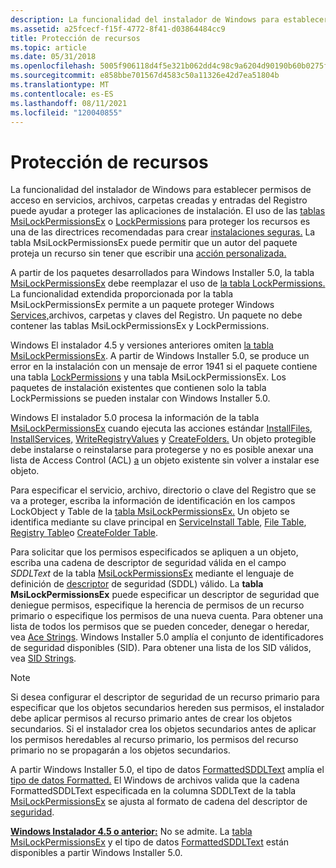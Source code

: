 ```yaml
---
description: La funcionalidad del instalador de Windows para establecer permisos de acceso en servicios, archivos, carpetas creadas y entradas del Registro puede ayudar a proteger las aplicaciones de instalación.
ms.assetid: a25fcecf-f15f-4772-8f41-d03864484cc9
title: Protección de recursos
ms.topic: article
ms.date: 05/31/2018
ms.openlocfilehash: 5005f906118d4f5e321b062dd4c98c9a6204d90190b60b0275f636763bcd9cd0
ms.sourcegitcommit: e858bbe701567d4583c50a11326e42d7ea51804b
ms.translationtype: MT
ms.contentlocale: es-ES
ms.lasthandoff: 08/11/2021
ms.locfileid: "120040855"
---
```

# <a name="securing-resources"></a>Protección de recursos

La funcionalidad del instalador de Windows para establecer permisos de acceso en servicios, archivos, carpetas creadas y entradas del Registro puede ayudar a proteger las aplicaciones de instalación. El uso de las [tablas MsiLockPermissionsEx](msilockpermissionsex-table.md) o [LockPermissions](lockpermissions-table.md) para proteger los recursos es una de las directrices recomendadas para crear [instalaciones seguras.](guidelines-for-authoring-secure-installations.md) La tabla MsiLockPermissionsEx puede permitir que un autor del paquete proteja un recurso sin tener que escribir una [acción personalizada.](custom-actions.md)

A partir de los paquetes desarrollados para Windows Installer 5.0, la tabla [MsiLockPermissionsEx](msilockpermissionsex-table.md) debe reemplazar el uso de [la tabla LockPermissions.](lockpermissions-table.md) La funcionalidad extendida proporcionada por la tabla MsiLockPermissionsEx permite a un paquete proteger Windows [Services,](../services/services.md)archivos, carpetas y claves del Registro. Un paquete no debe contener las tablas MsiLockPermissionsEx y LockPermissions.

Windows El instalador 4.5 y versiones anteriores omiten [la tabla MsiLockPermissionsEx](msilockpermissionsex-table.md). A partir de Windows Installer 5.0, se produce un error en la instalación con un mensaje de error 1941 si el paquete contiene una tabla [LockPermissions](lockpermissions-table.md) y una tabla MsiLockPermissionsEx. Los paquetes de instalación existentes que contienen solo la tabla LockPermissions se pueden instalar con Windows Installer 5.0.

Windows El instalador 5.0 procesa la información de la tabla [MsiLockPermissionsEx](msilockpermissionsex-table.md) cuando ejecuta las acciones estándar [InstallFiles](installfiles-action.md), [InstallServices,](installservices-action.md) [WriteRegistryValues](writeregistryvalues-action.md) y [CreateFolders.](createfolders-action.md) Un objeto protegible debe instalarse o reinstalarse para protegerse y no es posible anexar una lista de Access Control (ACL) [a](../secauthz/access-control-lists.md) un objeto existente sin volver a instalar ese objeto.

Para especificar el servicio, archivo, directorio o clave del Registro que se va a proteger, escriba la información de identificación en los campos LockObject y Table de la [tabla MsiLockPermissionsEx.](msilockpermissionsex-table.md) Un objeto se identifica mediante su clave principal en [ServiceInstall Table](serviceinstall-table.md), [File Table](file-table.md), [Registry Table](registry-table.md)o [CreateFolder Table](createfolder-table.md).

Para solicitar que los permisos especificados se apliquen a un objeto, escriba una cadena de descriptor de seguridad válida en el campo *SDDLText* de la tabla [MsiLockPermissionsEx](msilockpermissionsex-table.md) mediante el lenguaje de definición de [descriptor](../secauthz/security-descriptor-definition-language.md) de seguridad (SDDL) válido. La **tabla MsiLockPermissionsEx** puede especificar un descriptor de seguridad que deniegue permisos, especifique la herencia de permisos de un recurso primario o especifique los permisos de una nueva cuenta. Para obtener una lista de todos los permisos que se pueden conceder, denegar o heredar, vea [Ace Strings](../secauthz/ace-strings.md). Windows Installer 5.0 amplía el conjunto de identificadores de seguridad disponibles (SID). Para obtener una lista de los SID válidos, vea [SID Strings](../secauthz/sid-strings.md).

> [!NOTE]
> Si desea configurar el descriptor de seguridad de un recurso primario para especificar que los objetos secundarios hereden sus permisos, el instalador debe aplicar permisos al recurso primario antes de crear los objetos secundarios. Si el instalador crea los objetos secundarios antes de aplicar los permisos heredables al recurso primario, los permisos del recurso primario no se propagarán a los objetos secundarios.

A partir Windows Installer 5.0, el tipo de datos [FormattedSDDLText](formattedsddltext.md) amplía el [tipo de datos Formatted.](formatted.md) El Windows de archivos valida que la cadena FormattedSDDLText especificada en la columna SDDLText de la tabla [MsiLockPermissionsEx](msilockpermissionsex-table.md) se ajusta al formato de cadena del descriptor de [seguridad](../secauthz/security-descriptor-string-format.md).

**[Windows Instalador 4.5 o anterior:](not-supported-in-windows-installer-4-5.md)** No se admite. La [tabla MsiLockPermissionsEx](msilockpermissionsex-table.md) y el tipo de datos [FormattedSDDLText](formattedsddltext.md) están disponibles a partir Windows Installer 5.0.

 

 
